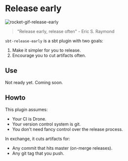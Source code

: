# Release early

![rocket-gif-release-early](https://cloud.githubusercontent.com/assets/2462974/24924159/1d1f4136-1ef4-11e7-8638-39b6fb80f56b.gif)

> "Release early, release often" - Eric S. Raymond

`sbt-release-early` is a sbt plugin with two goals:
  
1. Make it simpler for you to release.
2. Encourage you to cut artifacts often.

## Use

Not ready yet. Coming soon.

## Howto

This plugin assumes:
  
* Your CI is Drone.
* Your version control system is git.
* You don't need fancy control over the release process.
  
In exchange, it cuts artifacts for:
  
* Any commit that hits master (on-merge releases).
* Any git tag that you push.
